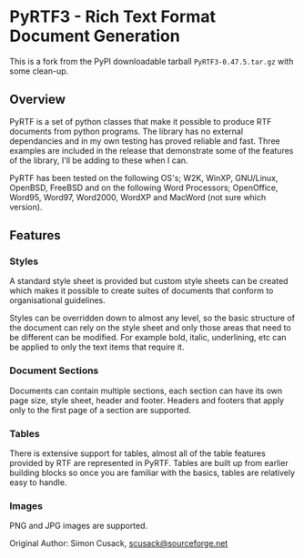 # PyRTF3 - Rich Text Format Document Generation

This is a fork from the PyPI downloadable tarball `PyRTF3-0.47.5.tar.gz` with some clean-up.

## Overview

PyRTF is a set of python classes that make it possible to produce RTF documents from python programs. The library has no external dependancies and in my own testing has proved reliable and fast. Three examples are included in the release that demonstrate some of the features of the library, I'll be adding to these when I can.

PyRTF has been tested on the following OS's; W2K, WinXP, GNU/Linux, OpenBSD, FreeBSD and on the following Word Processors; OpenOffice, Word95, Word97, Word2000, WordXP and MacWord (not sure which version).

## Features

### Styles

A standard style sheet is provided but custom style sheets can be created which makes it possible to create suites of documents that conform to organisational guidelines.

Styles can be overridden down to almost any level, so the basic structure of the document can rely on the style sheet and only those areas that need to be different can be modified. For example bold, italic, underlining, etc can be applied to only the text items that require it.

### Document Sections

Documents can contain multiple sections, each section can have its own page size, style sheet, header and footer. Headers and footers that apply only to the first page of a section are supported.

### Tables

There is extensive support for tables, almost all of the table features provided by RTF are represented in PyRTF. Tables are built up from earlier building blocks so once you are familiar with the basics, tables are relatively easy to handle.

### Images

PNG and JPG images are supported.

Original Author: Simon Cusack, scusack@sourceforge.net

